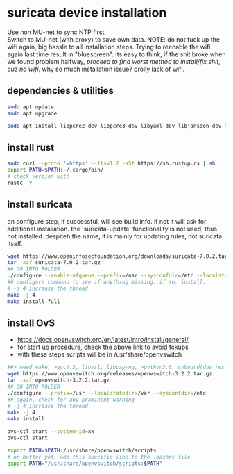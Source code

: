 # suricata device installation 

Use non MU-net to sync NTP first.  
Switch to MU-net (with proxy) to save own data.
NOTE: do not fuck up the wifi again, big hassle to all installation steps. Trying to reenable the wifi again last time result in "bluescreen". Its easy to think, if the shit broke when we found problem halfway, *proceed to find worst method to install/fix shit, cuz no wifi*. why so much installation issue? prolly lack of wifi.

## dependencies & utilities

```bash
sudo apt update
sudo apt upgrade

sudo apt install libpcre2-dev libpcre3-dev libyaml-dev libjansson-dev libpcap-dev libcap-ng-dev libmagic-dev liblz4-dev libnss3-dev libnspr4  libssl-dev python3-yaml
```
## install rust

```bash
sudo curl --proto '=https' --tlsv1.2 -sSf https://sh.rustup.rs | sh
export PATH=$PATH:~/.cargo/bin/
# check version with
rustc -V
```
## install suricata
on configure step, if successful, will see build info. if not it will ask for additional installation.
the 'suricata-update' functionality is not used, thus not installed. despiteh the name, it is mainly for updating rules, not suricata itself. 
```bash
wget https://www.openinfosecfoundation.org/downloads/suricata-7.0.2.tar.gz
tar -xzf suricata-7.0.2.tar.gz
## GO INTO FOLDER
./configure --enable-nfqueue --prefix=/usr --sysconfdir=/etc --localstatedir=/var
## configure command to see if anything missing. if so, install.
# -j 4 increase the thread
make -j 4 
make install-full
```
## install OvS
 - https://docs.openvswitch.org/en/latest/intro/install/general/
 - for start up procedure, check the above link to avoid fckups
 - with these steps scripts will be in /usr/share/openvswitch
```bash
##> need make, >gcc4.3, libssl, libcap-ng, >python3.6, unbound(dns resolver optional)
wget https://www.openvswitch.org/releases/openvswitch-3.2.2.tar.gz
tar -xzf openvswitch-3.2.2.tar.gz
## GO INTO FOLDER
./configure --prefix=/usr --localstatedir=/var --sysconfdir=/etc
## again, check for any prominent warning
# -j 4 increase the thread
make -j 4 
make install

ovs-ctl start --system-id=xx
ovs-ctl start

export PATH=$PATH:/usr/share/openvswitch/scripts
# or better yet, add this specific line to the .bashrc file
export PATH="/usr/share/openvswitch/scripts:$PATH"
```